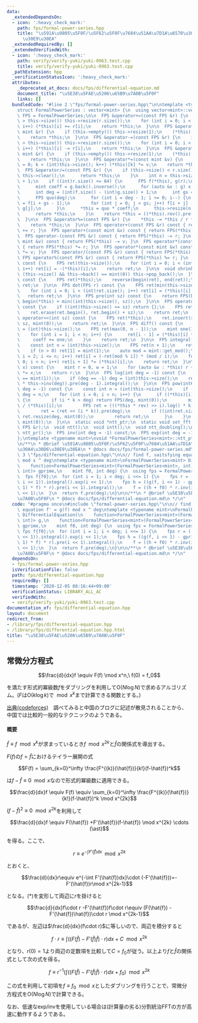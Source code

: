 ```yaml
---
data:
  _extendedDependsOn:
  - icon: ':heavy_check_mark:'
    path: fps/formal-power-series.hpp
    title: "\u591A\u9805\u5F0F/\u5F62\u5F0F\u7684\u51AA\u7D1A\u6570\u30E9\u30A4\u30D6\
      \u30E9\u30EA"
  _extendedRequiredBy: []
  _extendedVerifiedWith:
  - icon: ':heavy_check_mark:'
    path: verify/verify-yuki/yuki-0963.test.cpp
    title: verify/verify-yuki/yuki-0963.test.cpp
  _pathExtension: hpp
  _verificationStatusIcon: ':heavy_check_mark:'
  attributes:
    _deprecated_at_docs: docs/fps/differential-equation.md
    document_title: "\u5E38\u5FAE\u5206\u65B9\u7A0B\u5F0F"
    links: []
  bundledCode: "#line 2 \"fps/formal-power-series.hpp\"\n\ntemplate <typename mint>\n\
    struct FormalPowerSeries : vector<mint> {\n  using vector<mint>::vector;\n  using\
    \ FPS = FormalPowerSeries;\n\n  FPS &operator+=(const FPS &r) {\n    if (r.size()\
    \ > this->size()) this->resize(r.size());\n    for (int i = 0; i < (int)r.size();\
    \ i++) (*this)[i] += r[i];\n    return *this;\n  }\n\n  FPS &operator+=(const\
    \ mint &r) {\n    if (this->empty()) this->resize(1);\n    (*this)[0] += r;\n\
    \    return *this;\n  }\n\n  FPS &operator-=(const FPS &r) {\n    if (r.size()\
    \ > this->size()) this->resize(r.size());\n    for (int i = 0; i < (int)r.size();\
    \ i++) (*this)[i] -= r[i];\n    return *this;\n  }\n\n  FPS &operator-=(const\
    \ mint &r) {\n    if (this->empty()) this->resize(1);\n    (*this)[0] -= r;\n\
    \    return *this;\n  }\n\n  FPS &operator*=(const mint &v) {\n    for (int k\
    \ = 0; k < (int)this->size(); k++) (*this)[k] *= v;\n    return *this;\n  }\n\n\
    \  FPS &operator/=(const FPS &r) {\n    if (this->size() < r.size()) {\n     \
    \ this->clear();\n      return *this;\n    }\n    int n = this->size() - r.size()\
    \ + 1;\n    if ((int)r.size() <= 64) {\n      FPS f(*this), g(r);\n      g.shrink();\n\
    \      mint coeff = g.back().inverse();\n      for (auto &x : g) x *= coeff;\n\
    \      int deg = (int)f.size() - (int)g.size() + 1;\n      int gs = g.size();\n\
    \      FPS quo(deg);\n      for (int i = deg - 1; i >= 0; i--) {\n        quo[i]\
    \ = f[i + gs - 1];\n        for (int j = 0; j < gs; j++) f[i + j] -= quo[i] *\
    \ g[j];\n      }\n      *this = quo * coeff;\n      this->resize(n, mint(0));\n\
    \      return *this;\n    }\n    return *this = ((*this).rev().pre(n) * r.rev().inv(n)).pre(n).rev();\n\
    \  }\n\n  FPS &operator%=(const FPS &r) {\n    *this -= *this / r * r;\n    shrink();\n\
    \    return *this;\n  }\n\n  FPS operator+(const FPS &r) const { return FPS(*this)\
    \ += r; }\n  FPS operator+(const mint &v) const { return FPS(*this) += v; }\n\
    \  FPS operator-(const FPS &r) const { return FPS(*this) -= r; }\n  FPS operator-(const\
    \ mint &v) const { return FPS(*this) -= v; }\n  FPS operator*(const FPS &r) const\
    \ { return FPS(*this) *= r; }\n  FPS operator*(const mint &v) const { return FPS(*this)\
    \ *= v; }\n  FPS operator/(const FPS &r) const { return FPS(*this) /= r; }\n \
    \ FPS operator%(const FPS &r) const { return FPS(*this) %= r; }\n  FPS operator-()\
    \ const {\n    FPS ret(this->size());\n    for (int i = 0; i < (int)this->size();\
    \ i++) ret[i] = -(*this)[i];\n    return ret;\n  }\n\n  void shrink() {\n    while\
    \ (this->size() && this->back() == mint(0)) this->pop_back();\n  }\n\n  FPS rev()\
    \ const {\n    FPS ret(*this);\n    reverse(begin(ret), end(ret));\n    return\
    \ ret;\n  }\n\n  FPS dot(FPS r) const {\n    FPS ret(min(this->size(), r.size()));\n\
    \    for (int i = 0; i < (int)ret.size(); i++) ret[i] = (*this)[i] * r[i];\n \
    \   return ret;\n  }\n\n  FPS pre(int sz) const {\n    return FPS(begin(*this),\
    \ begin(*this) + min((int)this->size(), sz));\n  }\n\n  FPS operator>>(int sz)\
    \ const {\n    if ((int)this->size() <= sz) return {};\n    FPS ret(*this);\n\
    \    ret.erase(ret.begin(), ret.begin() + sz);\n    return ret;\n  }\n\n  FPS\
    \ operator<<(int sz) const {\n    FPS ret(*this);\n    ret.insert(ret.begin(),\
    \ sz, mint(0));\n    return ret;\n  }\n\n  FPS diff() const {\n    const int n\
    \ = (int)this->size();\n    FPS ret(max(0, n - 1));\n    mint one(1), coeff(1);\n\
    \    for (int i = 1; i < n; i++) {\n      ret[i - 1] = (*this)[i] * coeff;\n \
    \     coeff += one;\n    }\n    return ret;\n  }\n\n  FPS integral() const {\n\
    \    const int n = (int)this->size();\n    FPS ret(n + 1);\n    ret[0] = mint(0);\n\
    \    if (n > 0) ret[1] = mint(1);\n    auto mod = mint::get_mod();\n    for (int\
    \ i = 2; i <= n; i++) ret[i] = (-ret[mod % i]) * (mod / i);\n    for (int i =\
    \ 0; i < n; i++) ret[i + 1] *= (*this)[i];\n    return ret;\n  }\n\n  mint eval(mint\
    \ x) const {\n    mint r = 0, w = 1;\n    for (auto &v : *this) r += w * v, w\
    \ *= x;\n    return r;\n  }\n\n  FPS log(int deg = -1) const {\n    assert((*this)[0]\
    \ == mint(1));\n    if (deg == -1) deg = (int)this->size();\n    return (this->diff()\
    \ * this->inv(deg)).pre(deg - 1).integral();\n  }\n\n  FPS pow(int64_t k, int\
    \ deg = -1) const {\n    const int n = (int)this->size();\n    if (deg == -1)\
    \ deg = n;\n    for (int i = 0; i < n; i++) {\n      if ((*this)[i] != mint(0))\
    \ {\n        if (i * k > deg) return FPS(deg, mint(0));\n        mint rev = mint(1)\
    \ / (*this)[i];\n        FPS ret = (((*this * rev) >> i).log() * k).exp() * ((*this)[i].pow(k));\n\
    \        ret = (ret << (i * k)).pre(deg);\n        if ((int)ret.size() < deg)\
    \ ret.resize(deg, mint(0));\n        return ret;\n      }\n    }\n    return FPS(deg,\
    \ mint(0));\n  }\n\n  static void *ntt_ptr;\n  static void set_fft();\n  FPS &operator*=(const\
    \ FPS &r);\n  void ntt();\n  void intt();\n  void ntt_doubling();\n  static int\
    \ ntt_pr();\n  FPS inv(int deg = -1) const;\n  FPS exp(int deg = -1) const;\n\
    };\ntemplate <typename mint>\nvoid *FormalPowerSeries<mint>::ntt_ptr = nullptr;\n\
    \n/**\n * @brief \u591A\u9805\u5F0F/\u5F62\u5F0F\u7684\u51AA\u7D1A\u6570\u30E9\
    \u30A4\u30D6\u30E9\u30EA\n * @docs docs/fps/formal-power-series.md\n */\n#line\
    \ 3 \"fps/differential-equation.hpp\"\n\n// find f, saitsfying equation f' = g(f)\
    \ mod x ^ deg\ntemplate <typename mint>\nFormalPowerSeries<mint> DifferentialEquation(\n\
    \    function<FormalPowerSeries<mint>(FormalPowerSeries<mint>, int)> g,\n    function<FormalPowerSeries<mint>(FormalPowerSeries<mint>,\
    \ int)> gprime,\n    mint f0, int deg) {\n  using fps = FormalPowerSeries<mint>;\n\
    \  fps f{f0};\n  for (int i = 1; i < deg; i <<= 1) {\n    fps r = (-gprime(f,\
    \ i << 1)).integral().exp(i << 1);\n    fps h = ((g(f, i << 1) - gprime(f, i <<\
    \ 1) * f) * r).pre(i << 1).integral();\n    f = ((h + f0) * r.inv(i << 1)).pre(i\
    \ << 1);\n  }\n  return f.pre(deg);\n}\n\n/**\n * @brief \u5E38\u5FAE\u5206\u65B9\
    \u7A0B\u5F0F\n * @docs docs/fps/differential-equation.md\n */\n"
  code: "#pragma once\n#include \"formal-power-series.hpp\"\n\n// find f, saitsfying\
    \ equation f' = g(f) mod x ^ deg\ntemplate <typename mint>\nFormalPowerSeries<mint>\
    \ DifferentialEquation(\n    function<FormalPowerSeries<mint>(FormalPowerSeries<mint>,\
    \ int)> g,\n    function<FormalPowerSeries<mint>(FormalPowerSeries<mint>, int)>\
    \ gprime,\n    mint f0, int deg) {\n  using fps = FormalPowerSeries<mint>;\n \
    \ fps f{f0};\n  for (int i = 1; i < deg; i <<= 1) {\n    fps r = (-gprime(f, i\
    \ << 1)).integral().exp(i << 1);\n    fps h = ((g(f, i << 1) - gprime(f, i <<\
    \ 1) * f) * r).pre(i << 1).integral();\n    f = ((h + f0) * r.inv(i << 1)).pre(i\
    \ << 1);\n  }\n  return f.pre(deg);\n}\n\n/**\n * @brief \u5E38\u5FAE\u5206\u65B9\
    \u7A0B\u5F0F\n * @docs docs/fps/differential-equation.md\n */\n"
  dependsOn:
  - fps/formal-power-series.hpp
  isVerificationFile: false
  path: fps/differential-equation.hpp
  requiredBy: []
  timestamp: '2020-12-05 08:16:44+09:00'
  verificationStatus: LIBRARY_ALL_AC
  verifiedWith:
  - verify/verify-yuki/yuki-0963.test.cpp
documentation_of: fps/differential-equation.hpp
layout: document
redirect_from:
- /library/fps/differential-equation.hpp
- /library/fps/differential-equation.hpp.html
title: "\u5E38\u5FAE\u5206\u65B9\u7A0B\u5F0F"
---
```

## 常微分方程式

$$\frac{d}{dx}f \equiv F(f) \mod x^n,\ f(0) = f_0$$

を満たす形式的冪級数$f$をダブリングを利用して$\mathrm{O}(N \log N)$で求めるアルゴリズム。($F$は$\mathrm{O}(k \log k)$で$\mod x^k$まで計算できる関数とする。)

[出典(codeforces)](https://codeforces.com/blog/entry/76447)　調べてみると中国のブログに記述が散見されることから、中国では比較的一般的なテクニックのようである。

#### 概要

$\hat{f} \equiv f \mod x^k$が求まっているとき$f \mod x^{2k}$と$\hat{f}$の関係式を導出する。

$F(f)$の$f=\hat{f}$におけるテイラー展開の式

$$F(f) = \sum_{k=0}^\infty \frac{F^{(k)}(\hat{f})}{k!}(f-\hat{f})^k$$

は$f - \hat{f} \equiv 0 \mod x$なので形式的冪級数に適用できる。

$$\frac{d}{dx}f \equiv F(f) \equiv \sum_{k=0}^\infty \frac{F^{(k)}(\hat{f})}{k!}(f-\hat{f})^k \mod x^{2k}$$

$(f-\hat{f})^2 \equiv 0 \mod x^{2k}$を利用して

$$\frac{d}{dx}f \equiv F(\hat{f}) +F'(\hat{f})(f-\hat{f}) \mod x^{2k} \cdots (\ast)$$

を得る。ここで、

$$r \equiv e^{-\int F'(\hat{f})dx} \mod x^{2k}$$

とおくと、

$$\frac{d}{dx}r\equiv e^{-\int F'(\hat{f})dx}\cdot (-F'(\hat{f}))=-F'(\hat{f})r\mod x^{2k-1}$$

となる。$(\ast)$を変形して両辺に$r$を掛けると

$$\frac{d}{dx}f\cdot r -F'(\hat{f})f\cdot r\equiv (F(\hat{f}) -F'(\hat{f})\hat{f})\cdot r \mod x^{2k-1}$$

であるが、左辺は$\frac{d}{dx}(f\cdot r)$に等しいので、両辺を積分すると

$$f\cdot r \equiv \int \left( \left(F(\hat{f}) -F'(\hat{f})\hat{f}\right)\cdot r\right)dx + C \mod x^{2k}$$

となり、$r(0) = 1$より両辺の定数項を比較して$C=f_0$が従う。以上より$f$と$\hat{f}$の関係式として次の式を得る。

$$f\equiv r^{-1}\left( \int \left( \left(F(\hat{f}) -F'(\hat{f})\hat{f}\right)\cdot r\right)dx + f_0\right) \mod x^{2k}$$

この式を利用して初項を$f \equiv f_0 \mod x$としたダブリングを行うことで、常微分方程式を$\mathrm{O}(N \log N)$で計算できる。

なお、低速なexp/invを使用している場合は(計算量の劣る)分割統治FFTの方が高速に動作するようである。
